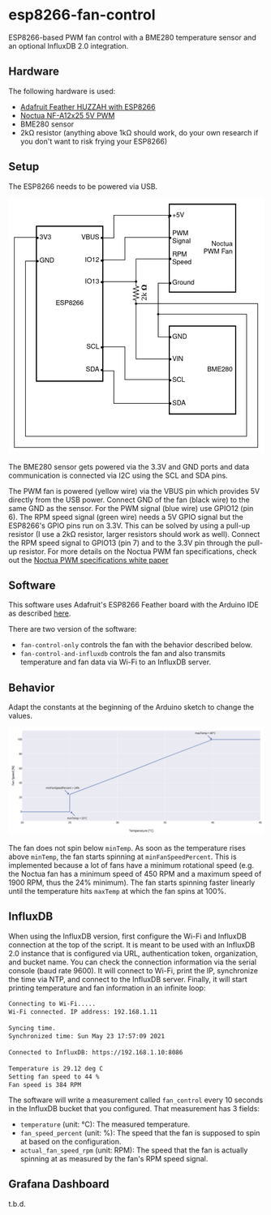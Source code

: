 # esp8266-fan-control

ESP8266-based PWM fan control with a BME280 temperature sensor and an optional InfluxDB 2.0 integration.

## Hardware

The following hardware is used:
* [Adafruit Feather HUZZAH with ESP8266](https://www.adafruit.com/products/2821)
* [Noctua NF-A12x25 5V PWM](https://noctua.at/en/nf-a12x25-5v-pwm)
* BME280 sensor
* 2kΩ resistor (anything above 1kΩ should work, do your own research if you don't want to risk frying your ESP8266) 

## Setup

The ESP8266 needs to be powered via USB.

![Diagram](esp8266-fan-control-diagram.png)

The BME280 sensor gets powered via the 3.3V and GND ports and data communication is connected via I2C using the SCL and SDA pins.

The PWM fan is powered (yellow wire) via the VBUS pin which provides 5V directly from the USB power. Connect GND of the fan (black wire) to the same GND as the sensor. For the PWM signal (blue wire) use GPIO12 (pin 6). The RPM speed signal (green wire) needs a 5V GPIO signal but the ESP8266's GPIO pins run on 3.3V. This can be solved by using a pull-up resistor (I use a 2kΩ resistor, larger resistors should work as well). Connect the RPM speed signal to GPIO13 (pin 7) and to the 3.3V pin through the pull-up resistor. For more details on the Noctua PWM fan specifications, check out the [Noctua PWM specifications white paper](https://noctua.at/pub/media/wysiwyg/Noctua_PWM_specifications_white_paper.pdf)

## Software

This software uses Adafruit's ESP8266 Feather board with the Arduino IDE as described [here](https://learn.adafruit.com/adafruit-feather-huzzah-esp8266/using-arduino-ide).

There are two version of the software:

* `fan-control-only` controls the fan with the behavior described below.
* `fan-control-and-influxdb` controls the fan and also transmits temperature and fan data via Wi-Fi to an InfluxDB server.

## Behavior

Adapt the constants at the beginning of the Arduino sketch to change the values.

![Temperature Fan Graph](temperature-fan-graph.png)

The fan does not spin below `minTemp`. As soon as the temperature rises above `minTemp`, the fan starts spinning at `minFanSpeedPercent`. This is implemented because a lot of fans have a minimum rotational speed (e.g. the Noctua fan has a minimum speed of 450 RPM and a maximum speed of 1900 RPM, thus the 24% minimum). The fan starts spinning faster linearly until the temperature hits `maxTemp` at which the fan spins at 100%.

## InfluxDB

When using the InfluxDB version, first configure the Wi-Fi and InfluxDB connection at the top of the script. It is meant to be used with an InfluxDB 2.0 instance that is configured via URL, authentication token, organization, and bucket name. You can check the connection information via the serial console (baud rate 9600). It will connect to Wi-Fi, print the IP, synchronize the time via NTP, and connect to the InfluxDB server. Finally, it will start printing temperature and fan information in an infinite loop:

```
Connecting to Wi-Fi.....
Wi-Fi connected. IP address: 192.168.1.11

Syncing time.
Synchronized time: Sun May 23 17:57:09 2021

Connected to InfluxDB: https://192.168.1.10:8086

Temperature is 29.12 deg C
Setting fan speed to 44 %
Fan speed is 384 RPM
```

The software will write a measurement called `fan_control` every 10 seconds in the InfluxDB bucket that you configured. That measurement has 3 fields:

* `temperature` (unit: °C): The measured temperature.
* `fan_speed_percent` (unit: %): The speed that the fan is supposed to spin at based on the configuration.
* `actual_fan_speed_rpm` (unit: RPM): The speed that the fan is actually spinning at as measured by the fan's RPM speed signal.

## Grafana Dashboard

t.b.d.

